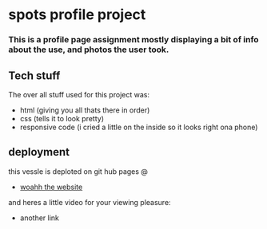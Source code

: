 # spots profile project
### This is a profile page assignment mostly displaying a bit of info about the use, and photos the user took.
## Tech stuff
The over all stuff used for this project was:
- html (giving you all thats there in order)
- css (tells it to look pretty)
- responsive code (i cried a little on the inside so it looks right ona phone)
## deployment 

this vessle is deploted on git hub pages @

- [woahh the website](https://ajhat22.github.io/se_project_spots)

and heres a little video for your viewing pleasure:

- another link